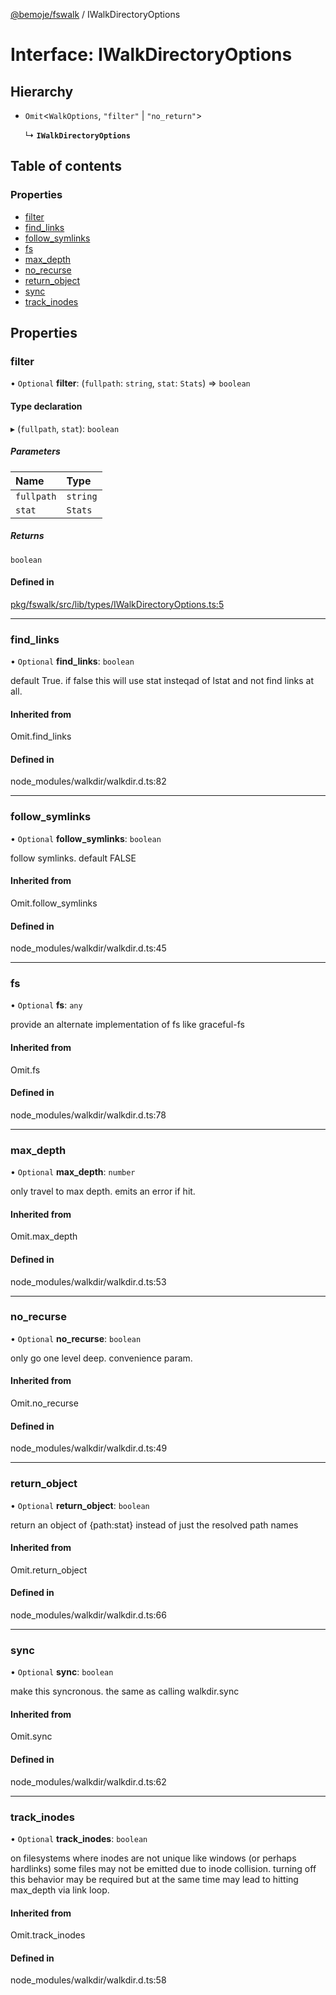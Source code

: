 [@bemoje/fswalk](https://github.com/bemoje/tsmono/blob/main/pkg/fswalk/docs/md/index.md) / IWalkDirectoryOptions

# Interface: IWalkDirectoryOptions

## Hierarchy

- `Omit`<`WalkOptions`, ``"filter"`` \| ``"no_return"``\>

  ↳ **`IWalkDirectoryOptions`**

## Table of contents

### Properties

- [filter](https://github.com/bemoje/tsmono/blob/main/pkg/fswalk/docs/md/interfaces/IWalkDirectoryOptions.md#filter)
- [find\_links](https://github.com/bemoje/tsmono/blob/main/pkg/fswalk/docs/md/interfaces/IWalkDirectoryOptions.md#find_links)
- [follow\_symlinks](https://github.com/bemoje/tsmono/blob/main/pkg/fswalk/docs/md/interfaces/IWalkDirectoryOptions.md#follow_symlinks)
- [fs](https://github.com/bemoje/tsmono/blob/main/pkg/fswalk/docs/md/interfaces/IWalkDirectoryOptions.md#fs)
- [max\_depth](https://github.com/bemoje/tsmono/blob/main/pkg/fswalk/docs/md/interfaces/IWalkDirectoryOptions.md#max_depth)
- [no\_recurse](https://github.com/bemoje/tsmono/blob/main/pkg/fswalk/docs/md/interfaces/IWalkDirectoryOptions.md#no_recurse)
- [return\_object](https://github.com/bemoje/tsmono/blob/main/pkg/fswalk/docs/md/interfaces/IWalkDirectoryOptions.md#return_object)
- [sync](https://github.com/bemoje/tsmono/blob/main/pkg/fswalk/docs/md/interfaces/IWalkDirectoryOptions.md#sync)
- [track\_inodes](https://github.com/bemoje/tsmono/blob/main/pkg/fswalk/docs/md/interfaces/IWalkDirectoryOptions.md#track_inodes)

## Properties

### filter

• `Optional` **filter**: (`fullpath`: `string`, `stat`: `Stats`) => `boolean`

#### Type declaration

▸ (`fullpath`, `stat`): `boolean`

##### Parameters

| Name | Type |
| :------ | :------ |
| `fullpath` | `string` |
| `stat` | `Stats` |

##### Returns

`boolean`

#### Defined in

[pkg/fswalk/src/lib/types/IWalkDirectoryOptions.ts:5](https://github.com/bemoje/tsmono/blob/8bd5d16/pkg/fswalk/src/lib/types/IWalkDirectoryOptions.ts#L5)

___

### find\_links

• `Optional` **find\_links**: `boolean`

default True. if false this will use stat insteqad of lstat and not find links at all.

#### Inherited from

Omit.find\_links

#### Defined in

node_modules/walkdir/walkdir.d.ts:82

___

### follow\_symlinks

• `Optional` **follow\_symlinks**: `boolean`

follow symlinks. default FALSE

#### Inherited from

Omit.follow\_symlinks

#### Defined in

node_modules/walkdir/walkdir.d.ts:45

___

### fs

• `Optional` **fs**: `any`

provide an alternate implementation of fs like graceful-fs

#### Inherited from

Omit.fs

#### Defined in

node_modules/walkdir/walkdir.d.ts:78

___

### max\_depth

• `Optional` **max\_depth**: `number`

only travel to max depth. emits an error if hit.

#### Inherited from

Omit.max\_depth

#### Defined in

node_modules/walkdir/walkdir.d.ts:53

___

### no\_recurse

• `Optional` **no\_recurse**: `boolean`

only go one level deep. convenience param.

#### Inherited from

Omit.no\_recurse

#### Defined in

node_modules/walkdir/walkdir.d.ts:49

___

### return\_object

• `Optional` **return\_object**: `boolean`

return an object of {path:stat} instead of just the resolved path names

#### Inherited from

Omit.return\_object

#### Defined in

node_modules/walkdir/walkdir.d.ts:66

___

### sync

• `Optional` **sync**: `boolean`

make this syncronous. the same as calling walkdir.sync

#### Inherited from

Omit.sync

#### Defined in

node_modules/walkdir/walkdir.d.ts:62

___

### track\_inodes

• `Optional` **track\_inodes**: `boolean`

on filesystems where inodes are not unique like windows (or perhaps hardlinks) some files may not be emitted due to inode collision.
turning off this behavior may be required but at the same time may lead to hitting max_depth via link loop.

#### Inherited from

Omit.track\_inodes

#### Defined in

node_modules/walkdir/walkdir.d.ts:58
